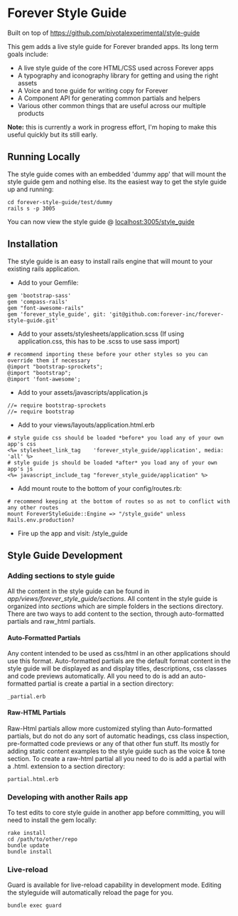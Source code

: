 # Forever Style Guide

Built on top of https://github.com/pivotalexperimental/style-guide

This gem adds a live style guide for Forever branded apps.  Its long term goals include:
* A live style guide of the core HTML/CSS used across Forever apps
* A typography and iconography library for getting and using the right assets
* A Voice and tone guide for writing copy for Forever
* A Component API for generating common partials and helpers
* Various other common things that are useful across our multiple products

**Note:** this is currently a work in progress effort, I'm hoping to make this useful quickly but its still early.

## Running Locally

The style guide comes with an embedded 'dummy app' that will mount the style guide gem and nothing else.  Its the easiest way to get the style guide up and running:

```
cd forever-style-guide/test/dummy
rails s -p 3005
```

You can now view the style guide @ [localhost:3005/style_guide](localhost:3005/style_guide)

## Installation

The style guide is an easy to install rails engine that will mount to your existing rails application.

- Add to your Gemfile:
```
gem 'bootstrap-sass'
gem 'compass-rails'
gem "font-awesome-rails"
gem 'forever_style_guide', git: 'git@github.com:forever-inc/forever-style-guide.git'

```

- Add to your assets/stylesheets/application.scss (If using application.css, this has to be .scss to use sass import)
```
# recommend importing these before your other styles so you can override them if necessary
@import "bootstrap-sprockets";
@import "bootstrap";
@import 'font-awesome';
```

- Add to your assets/javascripts/application.js
```
//= require bootstrap-sprockets
//= require bootstrap
```

- Add to your views/layouts/application.html.erb
```
# style guide css should be loaded *before* you load any of your own app's css
<%= stylesheet_link_tag    'forever_style_guide/application', media: 'all' %>
# style guide js should be loaded *after* you load any of your own app's js
<%= javascript_include_tag "forever_style_guide/application" %>
```

- Add mount route to the bottom of your config/routes.rb:
```
# recommend keeping at the bottom of routes so as not to conflict with any other routes
mount ForeverStyleGuide::Engine => "/style_guide" unless Rails.env.production?
```

- Fire up the app and visit: <app url>/style_guide

## Style Guide Development

### Adding sections to style guide

All the content in the style guide can be found in *app/views/forever_style_guide/sections*.  All content in the style guide is organized into *sections* which are simple folders in the sections directory.  There are two ways to add content to the section, through auto-formatted partials and raw_html partials.

#### Auto-Formatted Partials

Any content intended to be used as css/html in an other applications should use this format.  Auto-formatted partials are the default format content in the style guide will be displayed as and display titles, descriptions, css classes and code previews automatically.
All you need to do is add an auto-formatted partial is create a partial in a section directory:
```
_partial.erb
```


#### Raw-HTML Partials
Raw-Html partials allow more customized styling than Auto-formatted partials, but do not do any sort of automatic headings, css class inspection, pre-formatted code previews or any of that other fun stuff.  Its mostly for adding static content examples to the style guide such as the voice & tone section.
To create a raw-html partial all you need to do is add a partial with a .html. extension to a section directory:
```
partial.html.erb
```

### Developing with another Rails app
To test edits to core style guide in another app before committing, you will need to install the gem locally:
```
rake install
cd /path/to/other/repo
bundle update
bundle install
```

### Live-reload
Guard is available for live-reload capability in development mode.  Editing the styleguide will automatically reload the page for you.
```
bundle exec guard
```
